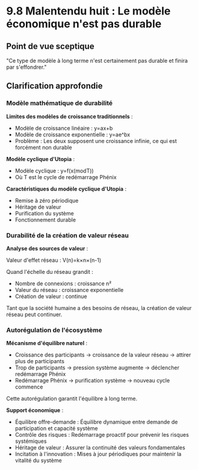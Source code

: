 # 9.8 Malentendu huit : Le modèle économique n'est pas durable

## Point de vue sceptique
"Ce type de modèle à long terme n'est certainement pas durable et finira par s'effondrer."

## Clarification approfondie

### Modèle mathématique de durabilité

**Limites des modèles de croissance traditionnels** :

- Modèle de croissance linéaire : y=ax+b
- Modèle de croissance exponentielle : y=ae^bx
- Problème : Les deux supposent une croissance infinie, ce qui est forcément non durable

**Modèle cyclique d'Utopia** :

- Modèle cyclique : y=f(x(modT))
- Où T est le cycle de redémarrage Phénix

**Caractéristiques du modèle cyclique d'Utopia** :

- Remise à zéro périodique
- Héritage de valeur
- Purification du système
- Fonctionnement durable

### Durabilité de la création de valeur réseau

**Analyse des sources de valeur** :

Valeur d'effet réseau : V(n)=k×n×(n-1)

Quand l'échelle du réseau grandit :

- Nombre de connexions : croissance n²
- Valeur du réseau : croissance exponentielle
- Création de valeur : continue

Tant que la société humaine a des besoins de réseau, la création de valeur réseau peut continuer.

### Autorégulation de l'écosystème

**Mécanisme d'équilibre naturel** :

- Croissance des participants → croissance de la valeur réseau → attirer plus de participants
- Trop de participants → pression système augmente → déclencher redémarrage Phénix
- Redémarrage Phénix → purification système → nouveau cycle commence

Cette autorégulation garantit l'équilibre à long terme.

**Support économique** :

- Équilibre offre-demande : Équilibre dynamique entre demande de participation et capacité système
- Contrôle des risques : Redémarrage proactif pour prévenir les risques systémiques
- Héritage de valeur : Assurer la continuité des valeurs fondamentales
- Incitation à l'innovation : Mises à jour périodiques pour maintenir la vitalité du système